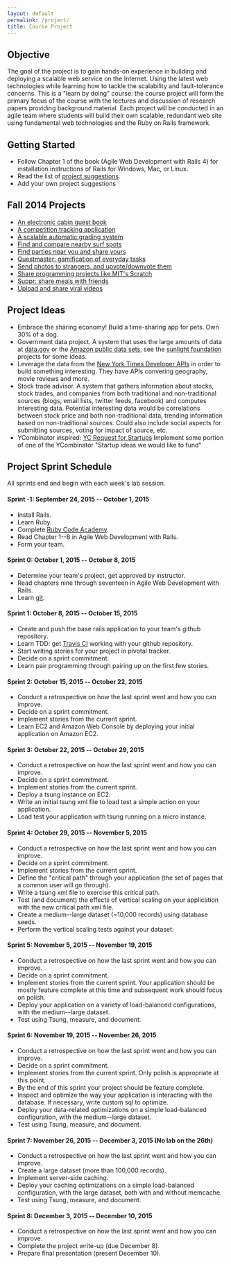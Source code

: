 ```yaml
---
layout: default
permalink: /project/
title: Course Project
---
```


## Objective

The goal of the project is to gain hands-on experience in building and
deploying a scalable web service on the Internet. Using the latest web
technologies while learning how to tackle the scalability and fault-tolerance
concerns. This is a "learn by doing" course: the course project will form the
primary focus of the course with the lectures and discussion of research papers
providing background material. Each project will be conducted in an agile team
where students will build their own scalable, redundant web site using
fundamental web technologies and the Ruby on Rails framework.


## Getting Started

* Follow Chapter 1 of the book (Agile Web Development with Rails 4) for
  installation instructions of Rails for Windows, Mac, or Linux.
* Read the list of [project suggestions](#project_ideas).
* Add your own project suggestions

## Fall 2014 Projects

* [An electronic cabin guest book](https://github.com/scalableinternetservices/Team-Hytta)
* [A competition tracking application](https://github.com/scalableinternetservices/Compete)
* [A scalable automatic grading system](https://github.com/scalableinternetservices/Gradr)
* [Find and compare nearby surf spots](https://github.com/scalableinternetservices/BaconWindshield)
* [Find parties near you and share yours](https://github.com/scalableinternetservices/Xup)
* [Questmaster: gamification of everyday tasks](https://github.com/scalableinternetservices/Motley-Crew)
* [Send photos to strangers, and upvote/downvote them](https://github.com/scalableinternetservices/Picshare)
* [Share programming projects like MIT's Scratch](https://github.com/scalableinternetservices/LaPlaya)
* [Suppr: share meals with friends](https://github.com/scalableinternetservices/Suppr)
* [Upload and share viral videos](https://github.com/scalableinternetservices/Upvid)

## <a name="project_ideas"></a>Project Ideas

* Embrace the sharing economy! Build a time-sharing app for pets. Own 30% of a
  dog.
* Government data project. A system that uses the large amounts of data at
  [data.gov](http://data.gov) or the
  [Amazon public data sets](http://aws.amazon.com/publicdatasets/), see the
  [sunlight foundation](http://sunlightfoundation.com/projects/) projects for
  some ideas.
* Leverage the data from the
  [New York Times Developer APIs](http://developer.nytimes.com/docs) in order
  to build something interesting. They have APIs convering geography, movie
  reviews and more.
* Stock trade advisor. A system that gathers information about stocks, stock
  trades, and companies from both traditional and non-traditional sources
  (blogs, email lists, twitter feeds, facebook) and computes interesting
  data. Potential interesting data would be correlations between stock price
  and both non-traditional data, trending information based on non-traditional
  sources. Could also include social aspects for submitting sources, voting for
  impact of source, etc.
* YCombinator inspired:
  [YC Request for Startups](http://www.ycombinator.com/rfs/) Implement some
  portion of one of the YCombinator "Startup ideas we would like to fund"


## Project Sprint Schedule

All sprints end and begin with each week's lab session.

#### Sprint -1: September 24, 2015 -- October 1, 2015
* Install Rails.
* Learn Ruby.
* Complete [Ruby Code Academy](http://www.codecademy.com/en/tracks/ruby).
* Read Chapter 1--8 in Agile Web Development with Rails.
* Form your team.

#### Sprint 0: October 1, 2015 -- October 8, 2015
* Determine your team's project, get approved by instructor.
* Read chapters nine through seventeen in Agile Web Development with Rails.
* Learn [git](http://rogerdudler.github.io/git-guide/).

#### Sprint 1: October 8, 2015 -- October 15, 2015
* Create and push the base rails application to your team's github repository.
* Learn TDD: get [Travis CI](http://docs.travis-ci.com) working with your
  github repository.
* Start writing stories for your project in pivotal tracker.
* Decide on a sprint commitment.
* Learn pair programming through pairing up on the first few stories.

#### Sprint 2: October 15, 2015 -- October 22, 2015
* Conduct a retrospective on how the last sprint went and how you can improve.
* Decide on a sprint commitment.
* Implement stories from the current sprint.
* Learn EC2 and Amazon Web Console by deploying your initial application on
  Amazon EC2.

#### Sprint 3: October 22, 2015 -- October 29, 2015
* Conduct a retrospective on how the last sprint went and how you can improve.
* Decide on a sprint commitment.
* Implement stories from the current sprint.
* Deploy a tsung instance on EC2.
* Write an initial tsung xml file to load test a simple action on your
  application.
* Load test your application with tsung running on a micro instance.

#### Sprint 4: October 29, 2015 -- November 5, 2015
* Conduct a retrospective on how the last sprint went and how you can improve.
* Decide on a sprint commitment.
* Implement stories from the current sprint.
* Define the "critical path" through your application (the set of pages that a
  common user will go through).
* Write a tsung xml file to exercise this critical path.
* Test (and document) the effects of vertical scaling on your application with
  the new critical path xml file.
* Create a medium--large dataset (~10,000 records) using database seeds.
* Perform the vertical scaling tests against your dataset.

#### Sprint 5: November 5, 2015 -- November 19, 2015
* Conduct a retrospective on how the last sprint went and how you can improve.
* Decide on a sprint commitment.
* Implement stories from the current sprint. Your application should be mostly
  feature complete at this time and subsequent work should focus on polish.
* Deploy your application on a variety of load-balanced configurations, with
  the medium--large dataset.
* Test using Tsung, measure, and document.

#### Sprint 6: November 19, 2015 -- November 26, 2015
* Conduct a retrospective on how the last sprint went and how you can improve.
* Decide on a sprint commitment.
* Implement stories from the current sprint. Only polish is appropriate at this
  point.
* By the end of this sprint your project should be feature complete.
* Inspect and optimize the way your application is interacting with the
  database. If necessary, write custom sql to optimize.
* Deploy your data-related optimizations on a simple load-balanced
  configuration, with the medium--large dataset.
* Test using Tsung, measure, and document.

#### Sprint 7: November 26, 2015 -- December 3, 2015 (No lab on the 26th)
* Conduct a retrospective on how the last sprint went and how you can improve.
* Create a large dataset (more than 100,000 records).
* Implement server-side caching.
* Deploy your caching optimizations on a simple load-balanced configuration,
  with the large dataset, both with and without memcache.
* Test using Tsung, measure, and document.


#### Sprint 8: December 3, 2015 -- December 10, 2015
* Conduct a retrospective on how the last sprint went and how you can improve.
* Complete the project write-up (due December 8).
* Prepare final presentation (present December 10).

